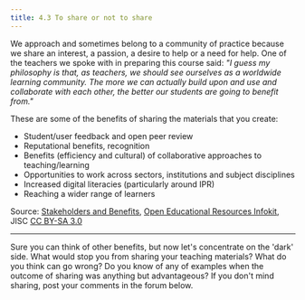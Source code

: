 ```yaml
---
title: 4.3 To share or not to share
---
```


We approach and sometimes belong to a community of practice because we share an interest, a passion, a desire to help or a need for help. One of the teachers we spoke with in preparing this course said: *"I guess my philosophy is that, as teachers, we should see ourselves as a worldwide learning community. The more we can actually build upon and use and collaborate with each other, the better our students are going to benefit from."*

These are some of the benefits of sharing the materials that you create:

 - Student/user feedback and open peer review
 - Reputational benefits, recognition
 - Benefits (efficiency and cultural) of collaborative approaches to
   teaching/learning
 - Opportunities to work across sectors, institutions and subject
   disciplines
 - Increased digital literacies (particularly around IPR)
 - Reaching a wider range of learners

Source: [Stakeholders and Benefits][1], [Open Educational Resources Infokit][2], JISC [CC BY-SA 3.0][3]


----------


Sure you can think of other benefits, but now let's concentrate on the 'dark' side. What would stop you from sharing your teaching materials? What do you think can go wrong? Do you know of any of examples when the outcome of sharing was anything but advantageous? If you don't mind sharing, post your comments in the forum below.


  [1]: https://openeducationalresources.pbworks.com/w/page/24838012/Stakeholders%20and%20benefits
  [2]: https://openeducationalresources.pbworks.com/w/page/26935371/Purpose%20of%20the%20OER%20infoKit
  [3]: http://creativecommons.org/licenses/by-sa/3.0/
